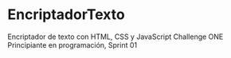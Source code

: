 # EncriptadorTexto

Encriptador de texto con HTML, CSS y JavaScript
Challenge ONE Principiante en programación, Sprint 01
